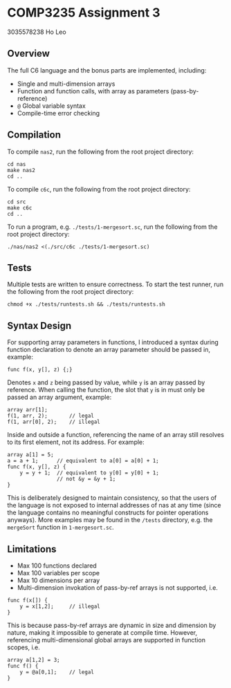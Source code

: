 # COMP3235 Assignment 3
3035578238 Ho Leo

## Overview
The full C6 language and the bonus parts are implemented, including:
- Single and multi-dimension arrays
- Function and function calls, with array as parameters (pass-by-reference)
- `@` Global variable syntax
- Compile-time error checking

## Compilation
To compile `nas2`, run the following from the root project directory:
```
cd nas
make nas2
cd ..
```

To compile `c6c`, run the following from the root project directory:
```
cd src
make c6c
cd ..
```

To run a program, e.g. `./tests/1-mergesort.sc`, run the following from the root project directory:
```
./nas/nas2 <(./src/c6c ./tests/1-mergesort.sc)
```

## Tests
Multiple tests are written to ensure correctness. To start the test runner, run the following from the root project directory:
```
chmod +x ./tests/runtests.sh && ./tests/runtests.sh
```

## Syntax Design
For supporting array parameters in functions, I introduced a syntax during function declaration to denote an array parameter should be passed in, example:
```
func f(x, y[], z) {;}
```
Denotes `x` and `z` being passed by value, while `y` is an array passed by reference. When calling the function, the slot that `y` is in must only be passed an array argument, example:
```
array arr[1];
f(1, arr, 2);       // legal
f(1, arr[0], 2);    // illegal
```
Inside and outside a function, referencing the name of an array still resolves to its first element, not its address. For example:
```
array a[1] = 5;
a = a + 1;      // equivalent to a[0] = a[0] + 1;
func f(x, y[], z) {
    y = y + 1;  // equivalent to y[0] = y[0] + 1;
                // not &y = &y + 1;
}
```
This is deliberately designed to maintain consistency, so that the users of the language is not exposed to internal addresses of nas at any time (since the language contains no meaningful constructs for pointer operations anyways). More examples may be found in the `/tests` directory, e.g. the `mergeSort` function in `1-mergesort.sc`.

## Limitations
- Max 100 functions declared
- Max 100 variables per scope
- Max 10 dimensions per array
- Multi-dimension invokation of pass-by-ref arrays is not supported, i.e.
```
func f(x[]) {
    y = x[1,2];     // illegal
}
```
This is because pass-by-ref arrays are dynamic in size and dimension by nature, making it impossible to generate at compile time. However, referencing multi-dimensional global arrays are supported in function scopes, i.e.
```
array a[1,2] = 3;
func f() {
    y = @a[0,1];    // legal
}
```
